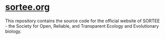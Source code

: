 # [sortee.org](https://www.sortee.org/)
This repository contains the source code for the official website of SORTEE - the Society for Open, Reliable, and Transparent Ecology and Evolutionary biology.
